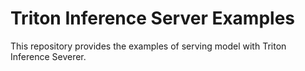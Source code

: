 # Triton Inference Server Examples
This repository provides the examples of serving model with Triton Inference Severer.
